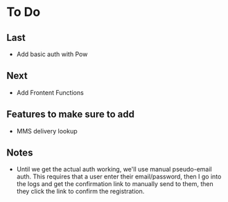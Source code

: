 # To Do

## Last

- Add basic auth with Pow

## Next

- Add Frontent Functions

## Features to make sure to add

- MMS delivery lookup

## Notes

- Until we get the actual auth working, we'll use manual pseudo-email auth. This requires that a user enter their email/password, then I go into the logs and get the confirmation link to manually send to them, then they click the link to confirm the registration.

